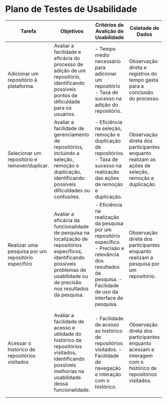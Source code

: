 # Plano de Testes de Usabilidade

| Tarefa | Objetivos | Critérios de Avalição de Usabilidade | Coletade de Dados | Análise dos Resultados | Recomendações |
|--- |--- |--- |--- |--- |--- |
| Adicionar um repositório à plataforma. | Avaliar a facilidade e eficácia do processo de adição de um repositório, identificando possíveis pontos de dificuldade para os usuários. | - Tempo médio necessário para adicionar um repositório - Taxa de sucesso na adição do repositório. | Observação direta e registros do tempo gasta para a conclusão do processo. | - Análise do tempo médio gasto pelos participantes na conclusão da tarefa. - Cálculo da taxa de sucesso na adição do repositório. | Sugestões para a melhoria da aplicação. |
| Selecionar um repositório e remover/duplicar. | Avaliar a facilidade de gerenciamento de repositórios, incluindo a seleção, remoção e duplicação, identificando possíveis dificuldades ou confusões. | - Eficiência na seleção, remoção e duplicação de repositórios. - Taxa de sucesso na realização das ações de remoção e duplicação. | Observação direta dos participantes enquanto realizam as ações de seleção, remoção e duplicação. | Análise da eficiência na realização das ações de gerenciamento de repositórios. | Sugestões para a melhoria da aplicação. |
| Realizar uma pesquisa por um repositório específico | Avaliar a eficácia da funcionalidade de pesquisa na localização de repositórios específicos, identificando possíveis problemas de usabilidade ou de precisão nos resultados da pesquisa. | - Eficiência na realização da pesquisa por um repositório específico. - Precisão e relevância dos resultados da pesquisa. - Facilidade de uso da interface de pesquisa. | Observação direta dos participantes enquanto realizam a pesquisa por um repositório.| - Análise da eficiência na realização da pesquisa e no tempo gasto pelos participantes - Avaliação da precisão e relevância dos resultados da pesquisa. | Sugestões para a melhoria da aplicação. |
| Acessar o histórico de repositórios visitados | Avaliar a facilidade de acesso e utilidade do histórico de repositórios visitados, identificando possíveis melhorias na usabilidade dessa funcionalidade. | - Facilidade de acesso ao histórico de repositórios visitados. - Facilidade de navegação e interação com o histórico. | Observação direta dos participantes enquanto acessam e interagem com o histórico de repositórios visitados. | - Avaliação da facilidade de acesso e utilidade do histórico de repositórios visitados. - Identificação de possíveis pontos de confusão ou dificuldade na interação com o histórico. | Sugestões para a melhoria da aplicação. |
